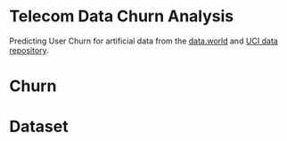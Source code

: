 # Telecom Data Churn Analysis

Predicting User Churn for artificial data from the [data.world](
https://data.world/earino/churn/workspace/data-dictionary) and [UCI data repository](https://www.sgi.com/tech/mlc/db/). 

# Churn

# Dataset


